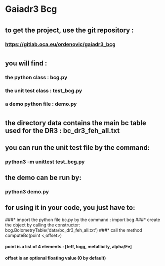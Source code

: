 # Gaiadr3 Bcg
#
#
#
## to get the project, use the git repository : 
### https://gitlab.oca.eu/ordenovic/gaiadr3_bcg
#
## you will find :
### the python class : bcg.py
### the unit test class : test_bcg.py
### a demo python file : demo.py
#
#
## the directory data contains the main bc table used for the DR3 : bc_dr3_feh_all.txt

## you can run the unit test file by the command:
### python3 -m unittest test_bcg.py

## the demo can be run by:
### python3 demo.py

## for using it in your code, you just have to:
###* import the python file bc.py by the command : import bcg
###* create the object by calling the constructor: bcg.BolometryTable('data/bc_dr3_feh_all.txt')
###* call the method computeBc(point <,offset>)
#### point is a list of 4 elements : [teff, logg, metallicity, alpha/Fe]
#### offset is an optional floating value (0 by default)

